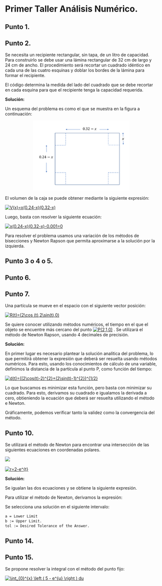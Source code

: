 # Primer Taller Análisis Numérico.

## Punto 1. 


## Punto 2. 

Se necesita un recipiente rectangular, sin tapa, de un litro de capacidad. Para construirlo se debe usar una lámina rectangular de 32 cm de largo y 24 cm de ancho. El procedimiento será recortar un cuadrado idéntico en cada una de las cuatro esquinas y doblar los bordes de la lámina para formar el recipiente. 

El código determina la medida del lado del cuadrado que se debe recortar en cada esquina para que el recipiente tenga la capacidad requerida. 

**Solución:** 

Un esquema del problema es como el que se muestra en la figura a continuación: 

<p align="center">
  <img src="BOX.png" width="320" heigth="240">
</p>

El volumen de la caja se puede obtener mediante la siguiente expresión:

<a href="https://www.codecogs.com/eqnedit.php?latex=V(x)=x(0.24-x)(0.32-x)" target="_blank"><img src="https://latex.codecogs.com/gif.latex?V(x)=x(0.24-x)(0.32-x)" title="V(x)=x(0.24-x)(0.32-x)" /></a>

Luego, basta con resolver la siguiente ecuación: 

<a href="https://www.codecogs.com/eqnedit.php?latex=V(x)=x(0.24-x)(0.32-x)" target="_blank"><img src="https://latex.codecogs.com/gif.latex?x(0.24-x)(0.32-x)-0.001=0" title="x(0.24-x)(0.32-x)-0.001=0" /></a>

Para resolver el problema usamos una variación de los métodos de bisecciones y Newton Rapson que permita aproximarse a la solución por la izquierda.

## Punto 3 o 4 o 5.  

## Punto 6. 
 
## Punto 7.  
Una partícula se mueve en el espacio con el siguiente vector posición: 

<a href="https://www.codecogs.com/eqnedit.php?latex=R(t)=(2\cos&space;(t),2\sin(t),0)" target="_blank"><img src="https://latex.codecogs.com/gif.latex?R(t)=(2\cos&space;(t),2\sin(t),0)" title="R(t)=(2\cos (t),2\sin(t),0)" /></a>

Se quiere conocer utilizando métodos numéricos, el tiempo en el que el objeto se encuentre más cercano del punto <a href="https://www.codecogs.com/eqnedit.php?latex=P(2,1,0)" target="_blank"><img src="https://latex.codecogs.com/gif.latex?P(2,1,0)" title="P(2,1,0)" /></a> . Se utilizará el método de Newton Rapson, usando 4 decimales de precisión. 

**Solución:** 

En primer lugar es necesario plantear la solución analítica del problema, lo que permitirá obtener la expresión que deberá ser resuelta usando métodos numéricos. Para esto, usando los conocimientos de cálculo de una variable, definimos la distancia de la partícula al punto P, como función del tiempo: 

<a href="https://www.codecogs.com/eqnedit.php?latex=d(t)=((2\cos(t)-2)^{2}&plus;(2\sin(t)-1)^{2})^{1/2}" target="_blank"><img src="https://latex.codecogs.com/gif.latex?d(t)=((2\cos(t)-2)^{2}&plus;(2\sin(t)-1)^{2})^{1/2}" title="d(t)=((2\cos(t)-2)^{2}+(2\sin(t)-1)^{2})^{1/2}" /></a>

Lo que buscamos es minimizar esta función, pero basta con minimizar su cuadrado. Para esto, derivamos su cuadrado e igualamos la derivada a cero, obtieniendo la ecuación que deberá ser resuelta utilizando el método e Newton. 



Gráficamente, podemos verificar tanto la validez como la convergencia del método. 



## Punto 10.

Se utilizará el método de Newton para encontrar una intersección de las siguientes ecuaciones en coordenadas polares. 

<a href="https://www.codecogs.com/eqnedit.php?latex=r=2&plus;\cos&space;(3t)" target="_blank"><img src="https://latex.codecogs.com/gif.latex?r=2&plus;\cos&space;(3t)"/></a>

<a href="https://www.codecogs.com/eqnedit.php?latex=r=2-e^{t}" target="_blank"><img src="https://latex.codecogs.com/gif.latex?r=2-e^{t}" title="r=2-e^{t}" /></a>

**Solución:** 
                                                                                              
Se igualan las dos ecuaciones y se obtiene la siguiente expresión. 


Para utilizar el método de Newton, derivamos la expresión: 

Se selecciona una solución en el siguiente intervalo: 

```
a = Lower Limit 
b := Upper Limit.  
tol := Desired Tolerance of the Answer. 
```

## Punto 14. 

## Punto 15. 

Se propone resolver la integral con el método del punto fijo: 

<a href="https://www.codecogs.com/eqnedit.php?latex=\int_{0}^{x}&space;\left&space;(&space;5&space;-&space;e^{u}&space;\right&space;)&space;du" target="_blank"><img src="https://latex.codecogs.com/gif.latex?\int_{0}^{x}&space;\left&space;(&space;5&space;-&space;e^{u}&space;\right&space;)&space;du" title="\int_{0}^{x} \left ( 5 - e^{u} \right ) du" /></a>




